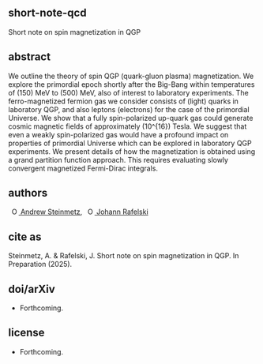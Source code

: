 ## short-note-qcd
Short note on spin magnetization in QGP 

## abstract
We outline the theory of spin QGP (quark-gluon plasma) magnetization. We explore the primordial epoch shortly after the Big-Bang within temperatures of \(150\) MeV to \(500\) MeV, also of interest to laboratory experiments. The ferro-magnetized fermion gas we consider consists of (light) quarks in laboratory QGP, and also leptons (electrons) for the case of the primordial Universe.  We show that a fully spin-polarized up-quark gas could generate cosmic magnetic fields of approximately \(10^{16}\) Tesla.  We suggest that even a weakly spin-polarized  gas would have a profound impact on properties of primordial Universe which can be explored in laboratory QGP experiments. We present details of how  the magnetization is obtained using a grand partition function approach. This requires evaluating slowly convergent magnetized Fermi-Dirac integrals.

## authors
<a
id="cy-effective-orcid-url"
class="underline"
href="https://orcid.org/0000-0001-5474-2649"
target="orcid.widget"
rel="me noopener noreferrer"
style="vertical-align: top"><img
src="https://orcid.org/sites/default/files/images/orcid_16x16.png"
style="width: 1em; margin-inline-start: 0.5em"
alt="ORCID iD icon"/> Andrew Steinmetz</a>, <a
id="cy-effective-orcid-url"
class="underline"
href="https://orcid.org/0000-0001-8217-1484"
target="orcid.widget"
rel="me noopener noreferrer"
style="vertical-align: top"><img
src="https://orcid.org/sites/default/files/images/orcid_16x16.png"
style="width: 1em; margin-inline-start: 0.5em"
alt="ORCID iD icon"/> Johann Rafelski</a>

<!--
<a
id="cy-effective-orcid-url"
class="underline"
href="https://orcid.org/0000-0001-5884-5047"
target="orcid.widget"
rel="me noopener noreferrer"
style="vertical-align: top"><img
src="https://orcid.org/sites/default/files/images/orcid_16x16.png"
style="width: 1em; margin-inline-start: 0.5em"
alt="ORCID iD icon"/> Stefan Evans</a>, 
-->

## cite as
Steinmetz, A. & Rafelski, J. Short note on spin magnetization in QGP. In Preparation (2025).

## doi/arXiv
- Forthcoming.

## license
- Forthcoming.
